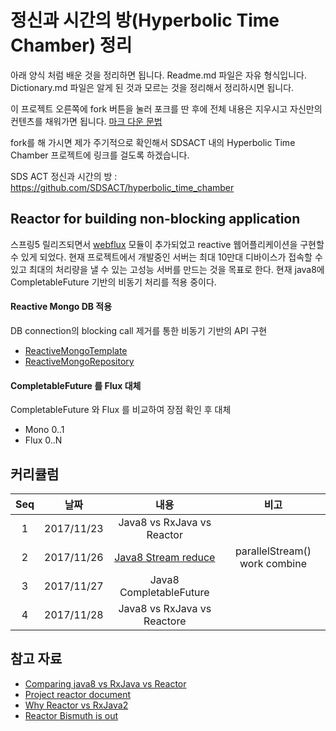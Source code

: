 # 정신과 시간의 방(Hyperbolic Time Chamber) 정리

아래 양식 처럼 배운 것을 정리하면 됩니다. Readme.md 파일은 자유 형식입니다. 
Dictionary.md 파일은 알게 된 것과 모르는 것을 정리해서 정리하시면 됩니다.

이 프로젝트 오른쪽에 fork 버튼을 눌러 포크를 딴 후에 전체 내용은 지우시고 자신만의 컨텐츠를 채워가면 됩니다. [마크 다운 문법](https://gist.github.com/ihoneymon/652be052a0727ad59601)  

fork를 해 가시면 제가 주기적으로 확인해서 SDSACT 내의 Hyperbolic Time Chamber 프로젝트에 링크를 걸도록 하겠습니다.

SDS ACT 정신과 시간의 방 : https://github.com/SDSACT/hyperbolic_time_chamber 

## Reactor for building non-blocking application
스프링5 릴리즈되면서 [webflux](https://docs.spring.io/spring-framework/docs/5.0.0.BUILD-SNAPSHOT/spring-framework-reference/html/web-reactive.html) 모듈이 추가되었고 
reactive 웹어플리케이션을 구현할 수 있게 되었다. 현재 프로젝트에서 개발중인 서버는 최대 10만대 디바이스가 접속할 수 있고 최대의 처리량을 낼 수 있는 고성능 서버를 만드는 것을 목표로 한다.
현재 java8에 CompletableFuture 기반의 비동기 처리를 적용 중이다.
#### Reactive Mongo DB 적용
DB connection의 blocking call 제거를 통한 비동기 기반의 API 구현
- [ReactiveMongoTemplate](https://github.com/spring-projects/spring-data-mongodb/blob/master/src/main/asciidoc/reference/reactive-mongodb.adoc)
- [ReactiveMongoRepository](https://github.com/spring-projects/spring-data-mongodb/blob/master/src/main/asciidoc/reference/reactive-mongo-repositories.adoc)

#### CompletableFuture 를 Flux 대체
CompletableFuture 와 Flux 를 비교하여 장점 확인 후 대체
- Mono 0..1
- Flux 0..N

## 커리큘럼
| Seq |    날짜    |             내용             |  비고  |
|:---:|:----------:|:----------------------------:|:------:|
|  1  | 2017/11/23 | Java8 vs RxJava vs Reactor   |        |
|  2  | 2017/11/26 | [Java8 Stream reduce](https://github.com/gregor77/chamber/blob/master/reactive/README.md)  | parallelStream() work combine |
|  3  | 2017/11/27 | Java8 CompletableFuture      |        |
|  4  | 2017/11/28 | Java8 vs RxJava vs Reactore  |        |
  
## 참고 자료
* [Comparing java8 vs RxJava vs Reactor](http://alexsderkach.io/comparing-java-8-rxjava-reactor/)
* [Project reactor document](https://projectreactor.io/docs/core/release/reference/)
* [Why Reactor vs RxJava2](https://www.infoq.com/articles/reactor-by-example)
* [Reactor Bismuth is out](https://spring.io/blog/2017/09/28/reactor-bismuth-is-out)
